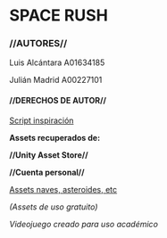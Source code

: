 # SPACE RUSH #

### //AUTORES// ###

Luis Alcántara A01634185 

Julián Madrid A00227101

#### //DERECHOS DE AUTOR// ####

[Script inspiración](https://www.youtube.com/c/juande)

**Assets recuperados de:**

**//Unity Asset Store//** 

**//Cuenta personal//** 

[Assets naves, asteroides, etc](https://www.youtube.com/redirect?event=video_description&redir_token=QUFFLUhqbGoyZmY3aXZoTTRSc1dfN2VUVHNTaG0zUm1nUXxBQ3Jtc0ttT0pFcXQ1ZzRrYjY0WWdIczhwcXFQMjktTVpiR1Z3eEpxN05Yc2ZzRUgtZlJfc1o2ejVSS09uaVJ6TWdwWXhreVE0R1VEOU5TcDJhYnhhR2hQUGdLakkxYWd2YldOVFVNR2hNZDFRczFGRXRPOUZpQQ&q=https%3A%2F%2Fwww.dropbox.com%2Fs%2Fwqi0ooxjgt9xbwz%2FSpace%2520Shooter.unitypackage%3Fdl%3D1)

*(Assets de uso gratuito)*

*Videojuego creado para uso académico*

